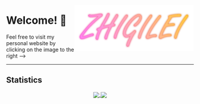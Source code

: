 <p align="right">
  <a href="https://www.zhigilei.com/">
    <img align="right" src="https://raw.githubusercontent.com/vasilzhigilei/Zhigilei/master/assets/images/zhigilei.png">
  </a>
</p>
<h1>Welcome! 👋</h1>

Feel free to visit my personal website by clicking on the image to the right ⟶

---

<h2>Statistics</h2>
<p align="center">
  <a href="https://github.com/vasilzhigilei">
    <img align="center" src="https://github-readme-stats.vercel.app/api/top-langs/?username=vasilzhigilei&hide=javascript,html,css&langs_count=9&layout=compact&theme=radical" />
  </a>
  <a href="https://github.com/vasilzhigilei">
    <img align="center" src="https://github-readme-stats.vercel.app/api?username=vasilzhigilei&hide=contribs&theme=radical" />
  </a>
</p>

<!--
**vasilzhigilei/vasilzhigilei** is a ✨ _special_ ✨ repository because its `README.md` (this file) appears on your GitHub profile.

Here are some ideas to get you started:

- 🔭 I’m currently working on ...
- 🌱 I’m currently learning ...
- 👯 I’m looking to collaborate on ...
- 🤔 I’m looking for help with ...
- 💬 Ask me about ...
- 📫 How to reach me: ...
- 😄 Pronouns: ...
- ⚡ Fun fact: ...
-->
